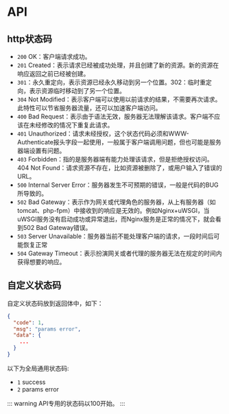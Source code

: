 # API

## http状态码
- `200` OK：客户端请求成功。
- `201` Created：表示请求已经被成功处理，并且创建了新的资源。新的资源在响应返回之前已经被创建。
- `301`：永久重定向，表示资源已经永久移动到另一个位置。302：临时重定向，表示资源临时移动到了另一个位置。
- `304` Not Modified：表示客户端可以使用以前请求的结果，不需要再次请求。此特性可以节省服务器流量，还可以加速客户端访问。
- `400` Bad Request：表示由于语法无效，服务器无法理解该请求。客户端不应该在未经修改的情况下重复此请求。
- `401` Unauthorized：请求未经授权，这个状态代码必须和WWW-Authenticate报头字段一起使用，一般属于客户端调用问题，但也可能是服务器端设置有问题。
- `403` Forbidden：指的是服务器端有能力处理该请求，但是拒绝授权访问。404 Not Found：请求资源不存在，比如资源被删除了，或用户输入了错误的URL。
- `500` Internal Server Error：服务器发生不可预期的错误，一般是代码的BUG所导致的。
- `502` Bad Gateway：表示作为网关或代理角色的服务器，从上有服务器（如tomcat、php-fpm）中接收到的响应是无效的。例如Nginx+uWSGI，当uWSGI服务没有启动成功或异常退出，而Nginx服务是正常的情况下，就会看到502 Bad Gateway错误。
- `503` Server Unavailable：服务器当前不能处理客户端的请求，一段时间后可能恢复正常
- `504` Gateway Timeout：表示扮演网关或者代理的服务器无法在规定的时间内获得想要的响应。

## 自定义状态码
自定义状态码放到返回体中，如下：
```json
{
  "code": 1,
  "msg": "params error",
  "data": {
    ...
  }
}
```

以下为全局通用状态码:

- `1` success
- `2` params error

::: warning
API专用的状态码以100开始。
::: 